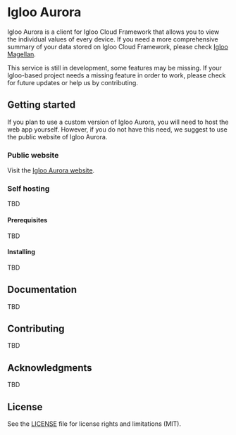 # Igloo Aurora
Igloo Aurora is a client for Igloo Cloud Framework that allows you to view the individual values of every device. If you need a more comprehensive summary of your data stored on Igloo Cloud Framework, please check [Igloo Magellan](http:https://github.com/hellowitlab/iglooMagellan).

This service is still in development, some features may be missing. If your Igloo-based project needs a missing feature in order to work, please check for future updates or help us by contributing.
## Getting started
If you plan to use a custom version of Igloo Aurora, you will need to host the web app yourself. However, if you do not have this need, we suggest to use the public website of Igloo Aurora.
### Public website
Visit the [Igloo Aurora website](https://hellowitlab.github.io/iglooAurora/).
### Self hosting
TBD
#### Prerequisites
TBD
#### Installing
TBD
## Documentation
TBD
## Contributing
TBD
## Acknowledgments
TBD
## License
See the [LICENSE](https://github.com/hellowitlab/iglooAurora/blob/master/LICENSE) file for license rights and limitations (MIT).

